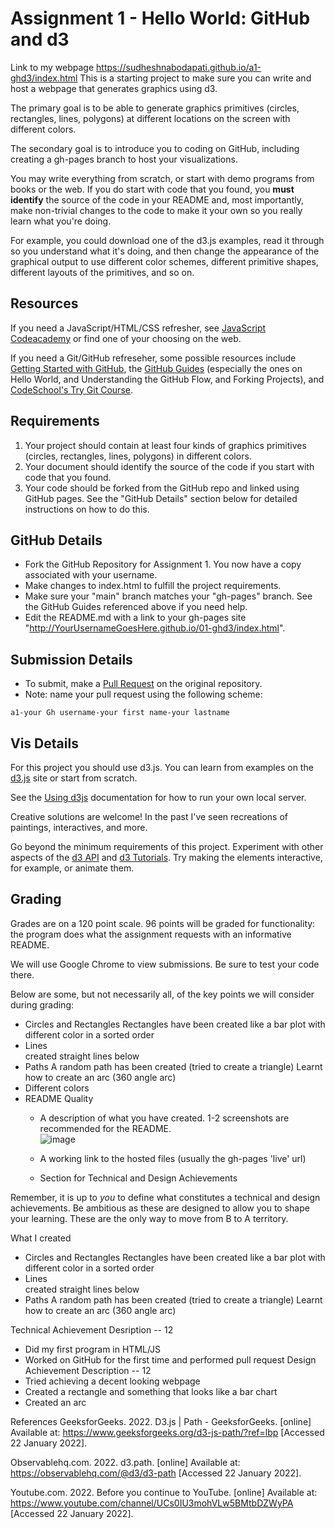 Assignment 1 - Hello World: GitHub and d3 
===
Link to my webpage
https://sudheshnabodapati.github.io/a1-ghd3/index.html
This is a starting project to make sure you can write and host a webpage that generates graphics using d3. 

The primary goal is to be able to generate graphics primitives (circles, rectangles, lines, polygons) at different locations on the screen with different colors. 

The secondary goal is to introduce you to coding on GitHub, including creating a gh-pages branch to host your visualizations.

You may write everything from scratch, or start with demo programs from books or the web. 
If you do start with code that you found, you **must identify** the source of the code in your README and, most importantly, make non-trivial changes to the code to make it your own so you really learn what you're doing. 

For example, you could download one of the d3.js examples, read it through so you understand what it's doing, and then change the appearance of the graphical output to use different color schemes, different primitive shapes, different layouts of the primitives, and so on.

Resources
---

If you need a JavaScript/HTML/CSS refresher, see [JavaScript Codeacademy](https://www.codecademy.com/en/tracks/javascript) or find one of your choosing on the web.

If you need a Git/GitHub refreseher, some possible resources include [Getting Started with GitHub](https://help.github.com/categories/bootcamp/), the [GitHub Guides](https://guides.github.com/) (especially the ones on Hello World, and Understanding the GitHub Flow, and Forking Projects), and [CodeSchool's Try Git Course](https://www.codeschool.com/courses/try-git).

Requirements
---

1. Your project should contain at least four kinds of graphics primitives (circles, rectangles, lines, polygons) in different colors. 
2. Your document should identify the source of the code if you start with code that you found. 
3. Your code should be forked from the GitHub repo and linked using GitHub pages. See the "GitHub Details" section below for detailed instructions on how to do this.

GitHub Details
---

- Fork the GitHub Repository for Assignment 1. You now have a copy associated with your username.
- Make changes to index.html to fulfill the project requirements. 
- Make sure your "main" branch matches your "gh-pages" branch. See the GitHub Guides referenced above if you need help.
- Edit the README.md with a link to your gh-pages site "http://YourUsernameGoesHere.github.io/01-ghd3/index.html".

Submission Details
---
- To submit, make a [Pull Request](https://help.github.com/articles/using-pull-requests/) on the original repository.
- Note: name your pull request using the following scheme: 
```
a1-your Gh username-your first name-your lastname

```

Vis Details
---

For this project you should use d3.js. 
You can learn from examples on the [d3.js](http://d3js.org) site or start from scratch.

See the [Using d3js](https://github.com/mbostock/d3/wiki#using) documentation for how to run your own local server.

Creative solutions are welcome! In the past I've seen recreations of paintings, interactives, and more.

Go beyond the minimum requirements of this project.
Experiment with other aspects of the [d3 API](https://github.com/mbostock/d3/wiki/API-Reference) and [d3 Tutorials](https://github.com/mbostock/d3/wiki/Tutorials). 
Try making the elements interactive, for example, or animate them.

Grading
---

Grades are on a 120 point scale. 
96 points will be graded for functionality: the program does what the assignment requests with an informative README. 

We will use Google Chrome to view submissions. 
Be sure to test your code there.

Below are some, but not necessarily all, of the key points we will consider during grading:

- Circles and Rectangles 
    Rectangles have been created like a bar plot with different color in a sorted order
- Lines  
    created straight lines below
- Paths 
    A random path has been created (tried to create a triangle)
    Learnt how to create an arc (360 angle arc)
- Different colors  
- README Quality
    - A description of what you have created. 1-2 screenshots are recommended for the README.  
    ![image](https://sudheshnabodapati.github.io/a1-ghd3/page.png)

    - A working link to the hosted files (usually the gh-pages 'live' url)  
    - Section for Technical and Design Achievements


Remember, it is up to *you* to define what constitutes a technical and design achievements.
Be ambitious as these are designed to allow you to shape your learning.
These are the only way to move from B to A territory.

What I created
- Circles and Rectangles 
    Rectangles have been created like a bar plot with different color in a sorted order
- Lines  
    created straight lines below
- Paths 
    A random path has been created (tried to create a triangle)
    Learnt how to create an arc (360 angle arc)

Technical Achievement Desription -- 12  
- Did my first program in HTML/JS
- Worked on GitHub for the first time and performed pull request
Design Achievement Description -- 12
- Tried achieving a decent looking webpage
- Created a rectangle and something that looks like a bar chart
- Created an arc 

References
GeeksforGeeks. 2022. D3.js | Path - GeeksforGeeks. [online] Available at: <https://www.geeksforgeeks.org/d3-js-path/?ref=lbp> [Accessed 22 January 2022].

Observablehq.com. 2022. d3.path. [online] Available at: <https://observablehq.com/@d3/d3-path> [Accessed 22 January 2022].

Youtube.com. 2022. Before you continue to YouTube. [online] Available at: <https://www.youtube.com/channel/UCs0IU3mohVLw5BMtbDZWyPA> [Accessed 22 January 2022].


